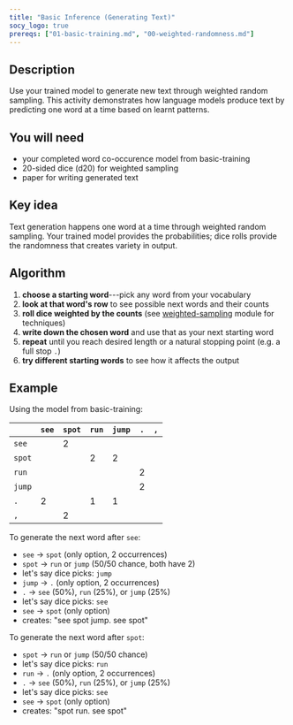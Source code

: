 ```yaml
---
title: "Basic Inference (Generating Text)"
socy_logo: true
prereqs: ["01-basic-training.md", "00-weighted-randomness.md"]
---
```


## Description

Use your trained model to generate new text through weighted random sampling.
This activity demonstrates how language models produce text by predicting one
word at a time based on learnt patterns.

## You will need

- your completed word co-occurence model from basic-training
- 20-sided dice (d20) for weighted sampling
- paper for writing generated text

## Key idea

Text generation happens one word at a time through weighted random sampling.
Your trained model provides the probabilities; dice rolls provide the
randomness that creates variety in output.

## Algorithm

1. **choose a starting word**---pick any word from your vocabulary
2. **look at that word's row** to see possible next words and their counts
3. **roll dice weighted by the counts** (see
   [weighted-sampling](./00-weighted-randomness.md) module for techniques)
4. **write down the chosen word** and use that as your next starting word
5. **repeat** until you reach desired length or a natural stopping point (e.g. a
   full stop `.`)
6. **try different starting words** to see how it affects the output

## Example

Using the model from basic-training:

|        | `see` | `spot` | `run` | `jump` | `.` | `,` |
| ------ | ----- | ------ | ----- | ------ | --- | --- |
| `see`  |       | 2      |       |        |     |     |
| `spot` |       |        | 2     | 2      |     |     |
| `run`  |       |        |       |        | 2   |     |
| `jump` |       |        |       |        | 2   |     |
| `.`    | 2     |        | 1     | 1      |     |     |
| `,`    |       | 2      |       |        |     |     |

To generate the next word after `see`:

- `see` → `spot` (only option, 2 occurrences)
- `spot` → `run` or `jump` (50/50 chance, both have 2)
- let's say dice picks: `jump`
- `jump` → `.` (only option, 2 occurrences)
- `.` → `see` (50%), `run` (25%), or `jump` (25%)
- let's say dice picks: `see`
- `see` → `spot` (only option)
- creates: "see spot jump. see spot"

To generate the next word after `spot`:

- `spot` → `run` or `jump` (50/50 chance)
- let's say dice picks: `run`
- `run` → `.` (only option, 2 occurrences)
- `.` → `see` (50%), `run` (25%), or `jump` (25%)
- let's say dice picks: `see`
- `see` → `spot` (only option)
- creates: "spot run. see spot"

